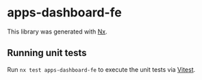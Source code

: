 # apps-dashboard-fe

This library was generated with [Nx](https://nx.dev).

## Running unit tests

Run `nx test apps-dashboard-fe` to execute the unit tests via [Vitest](https://vitest.dev/).
